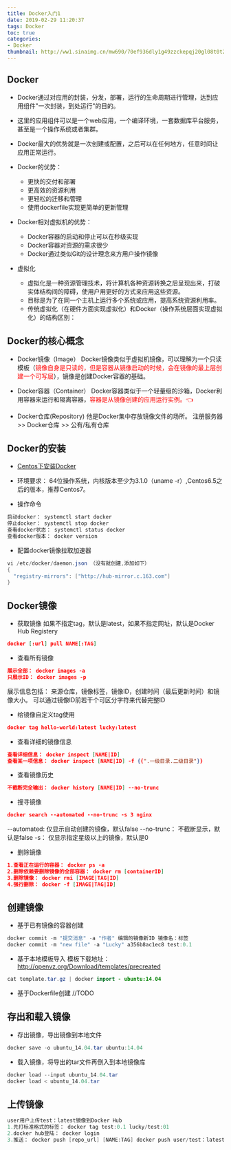 ```yaml
---
title: Docker入门1
date: 2019-02-29 11:20:37
tags: Docker
toc: true
categories:
- Docker
thumbnail: http://ww1.sinaimg.cn/mw690/70ef936dly1g49zzckepqj20gl08t0t2.jpg 
---
```

## Docker

* Docker通过对应用的封装，分发，部署，运行的生命周期进行管理，达到应用组件"一次封装，到处运行"的目的。

* 这里的应用组件可以是一个web应用，一个编译环境，一套数据库平台服务，甚至是一个操作系统或者集群。

* Docker最大的优势就是一次创建或配置，之后可以在任何地方，任意时间让应用正常运行。

* Docker的优势：
	* 更快的交付和部署
	* 更高效的资源利用
	* 更轻松的迁移和管理
	* 使用dockerfile实现更简单的更新管理

* Docker相对虚拟机的优势：
	* Docker容器的启动和停止可以在秒级实现
	* Docker容器对资源的需求很少
	* Docker通过类似Git的设计理念来方用户操作镜像

* 虚拟化
	* 虚拟化是一种资源管理技术，将计算机各种资源转换之后呈现出来，打破实体结构间的障碍，使用户用更好的方式来应用这些资源。
	* 目标是为了在同一个主机上运行多个系统或应用，提高系统资源利用率。
	* 传统虚拟化（在硬件方面实现虚拟化）和Docker（操作系统层面实现虚拟化）的结构区别：

<!-- more -->
## Docker的核心概念

* Docker镜像（Image）
Docker镜像类似于虚拟机镜像，可以理解为一个只读模板（<font color="red">镜像自身是只读的，但是容器从镜像启动的时候，会在镜像的最上层创建一个可写层</font>），镜像是创建Docker容器的基础。

* Docker容器（Container）
Docker容器类似于一个轻量级的沙箱，Docker利用容器来运行和隔离容器，<font color="red">容器是从镜像创建的应用运行实例。:point_left:</font>

* Docker仓库(Repository)
  他是Docker集中存放镜像文件的场所。
  注册服务器 >> Docker仓库 >> 公有/私有仓库

## Docker的安装

* <a href="http://www.runoob.com/docker/centos-docker-install.html">Centos下安装Docker</a>
* 环境要求： 64位操作系统，内核版本至少为3.1.0（uname -r）,Centos6.5之后的版本，推荐Centos7。

* 操作命令
``` java
启动docker： systemctl start docker
停止docker： systemctl stop docker
查看docker状态： systemctl status docker
查看docker版本： docker version
```
* 配置docker镜像拉取加速器
``` java
vi /etc/docker/daemon.json （没有就创建,添加如下）
{
  "registry-mirrors": ["http://hub-mirror.c.163.com"]
}
```

## Docker镜像

* 获取镜像
如果不指定tag，默认是latest，如果不指定网址，默认是Docker Hub Registery
``` json
docker [:url] pull NAME[:TAG]
```

* 查看所有镜像
``` json
展示全部： docker images -a
只展示ID： docker images -p
```
展示信息包括： 来源仓库，镜像标签，镜像ID，创建时间（最后更新时间）和镜像大小。
可以通过镜像ID前若干个可区分字符来代替完整ID

* 给镜像自定义tag使用
``` json
docker tag hello-world:latest lucky:latest
```

* 查看详细的镜像信息
``` json
查看详细信息： docker inspect [NAME|ID]
查看某一项信息： docker inspect [NAME|ID] -f {{".一级目录.二级目录"}}
```

* 查看镜像历史
``` json
不截断完全输出： docker history [NAME|ID] --no-trunc
```

* 搜寻镜像
``` json
docker search --automated --no-trunc -s 3 nginx
```
--automated: 仅显示自动创建的镜像，默认false
--no-trunc： 不截断显示，默认是false
-s： 仅显示指定星级以上的镜像，默认是0

* 删除镜像
``` json
1.查看正在运行的容器： docker ps -a
2.删除依赖要删除镜像的全部容器： docker rm [containerID]
3.删除镜像： docker rmi [IMAGE|TAG|ID]
4.强行删除： docker -f [IMAGE|TAG|ID]
```

## 创建镜像

* 基于已有镜像的容器创建
``` java
docker commit -m "提交消息" -a "作者" 编辑的镜像新ID 镜像名：标签
docker commit -m "new file" -a "Lucky" a356b8ac1ec8 test:0.1
```
* 基于本地模板导入
模板下载地址： http://openvz.org/Download/templates/precreated
``` java
cat template.tar.gz | docker import - ubuntu:14.04
```

* 基于Dockerfile创建
 //TODO

## 存出和载入镜像

* 存出镜像，导出镜像到本地文件
``` java
docker save -o ubuntu_14.04.tar ubuntu:14.04
```
* 载入镜像，将导出的tar文件再倒入到本地镜像库
``` java
docker load --input ubuntu_14.04.tar
docker load < ubuntu_14.04.tar
```

## 上传镜像
``` java
user用户上传test：latest镜像到Docker Hub
1.先打标准格式的标签： docker tag test:0.1 lucky/test:01
2.docker hub登陆： docker login
3.推送： docker push [repo_url] [NAME:TAG] docker push user/test：latest
```